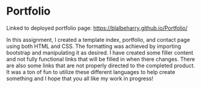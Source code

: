 # Portfolio

Linked to deployed portfolio page: https://blalbeharry.github.io/Portfolio/

In this assignment, I created a template index, portfolio, and contact page using both HTML and CSS. The formatting was achieved by importing bootstrap and manipulating it as desired. I have created some filler content and not fully functional links that will be filled in when there changes. There are also some links that are not properly directed to the completed product. 
It was a ton of fun to utilize these different languages to help create something and I hope that you all like my work in progress!
